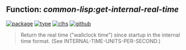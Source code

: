 ## Function: ***common-lisp:get-internal-real-time***
[![package](https://img.shields.io/badge/Package-COMMON--LISP-5f9ea0.svg?style=social&colorA=999999)](../) [![type](https://img.shields.io/badge/Type-Function-5f9ea0.svg?style=social&colorA=999999)](../#function) [![clhs](https://img.shields.io/badge/CLHS-GET--INTERNAL--REAL--TIME-5f9ea0.svg?style=social&colorA=999999)](http://www.lispworks.com/documentation/HyperSpec/Body/f_get_in.htm) [![github](https://img.shields.io/badge/GitHub-View_the_source-5f9ea0.svg?style=social&colorA=999999&logo=github)](https://github.com/sbcl/sbcl/blob/master/src/code/unix.lisp/) 

> Return the real time ("wallclock time") since startup in the internal
> time format. (See INTERNAL-TIME-UNITS-PER-SECOND.)

